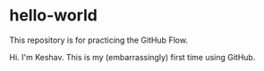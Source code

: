 # hello-world
This repository is for practicing the GitHub Flow.

Hi. I'm Keshav. This is my (embarrassingly) first time using GitHub.
